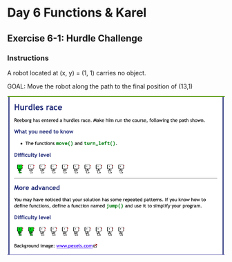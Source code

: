 # Day 6 Functions & Karel

## Exercise 6-1: Hurdle Challenge

### Instructions
    
A robot located at (x, y) = (1, 1) carries no object.

GOAL: Move the robot along the path to the final position of (13,1)

![Instructions Image](exercise6-1-Instructions.png)



